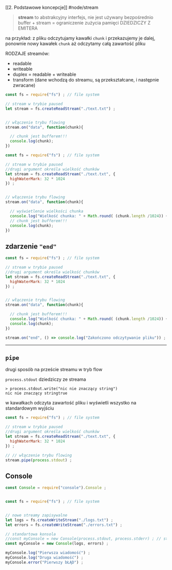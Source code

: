 [[2. Podstawowe koncepcje]]
#node/stream 

> 
> **stream** to abstrakcyjny interfejs, nie jest używany bezpośrednio
> buffer + stream = ograniczenie zużycia pamięci
> DZIEDZICZY Z EMITERA
> 

na przykład:
	z pliku odczytujamy kawałki `chunk` i przekazujemy je dalej, ponownie nowy kawałek `chunk` aż odczytamy całą zawartość pliku


RODZAJE streamów:
- readable
- writeable
- duplex = readable + writeable
- transform (dane wchodzą do streamu, są przekształcane, i następnie zwracane)


```js
const fs = require("fs") ; // file system

// stream w trybie paused
let stream = fs.createReadStream("./text.txt") ;


// włączenie trybu flowing
stream.on("data", function(chunk){

  // chunk jest bufferem!!!
  console.log(chunk);
})

```

```js
const fs = require("fs") ; // file system

// stream w trybie paused
//drugi argument określa wielkość chunków
let stream = fs.createReadStream("./text.txt", {
  highWaterMark: 32 * 1024
}) ;


// włączenie trybu flowing
stream.on("data", function(chunk){

  // wyświetlenie wielkości chunka
  console.log("Wielkość chunka: " + Math.round( (chunk.length /1024)) + "KB")
  // chunk jest bufferem!!!
  console.log(chunk);
})

```



## zdarzenie `"end"`
```js
const fs = require("fs") ; // file system

// stream w trybie paused
//drugi argument określa wielkość chunków
let stream = fs.createReadStream("./text.txt", {
  highWaterMark: 32 * 1024
}) ;


// włączenie trybu flowing
stream.on("data", function(chunk){

  // chunk jest bufferem!!!
  console.log("Wielkość chunka: " + Math.round( (chunk.length /1024)) + "KB")
  console.log(chunk);
})

stream.on("end", () => console.log("Zakończono odczytywanie pliku")) ;
```


------------
## `pipe`
drugi sposób na przeście streamu w tryb flow

`process.stdout` dziedziczy ze streama
```node
> process.stdout.write("nic nie znaczący string")
nic nie znaczący stringtrue
```

w kawałkach odczyta zawartość pliku i wyświetli wszystko na standardowym wyjściu
```js
const fs = require("fs") ; // file system

// stream w trybie paused
//drugi argument określa wielkość chunków
let stream = fs.createReadStream("./text.txt", {
  highWaterMark: 32 * 1024
}) ;

// // włączenie trybu flowing
stream.pipe(process.stdout) ;
```

## Console
```js
const Console = require("console").Console ;


const fs = require("fs") ; // file system


// nowe streamy zapisywalne
let logs = fs.createWriteStream("./logs.txt") ; 
let errors = fs.createWriteStream("./errors.txt") ;

// standartowa konsola
//const myConsole = new Console(process.stdout, process.stderr) ; // stream yjście i stream błąd należy przekazać; to jest normalna konsola
const myConsole = new Console(logs, errors) ;

myConsole.log("Pierwsza wiadomość") ;
myConsole.log("Druga wiadomość") ;
myConsole.error("Pierwszy bŁĄD") ;
```

## 








